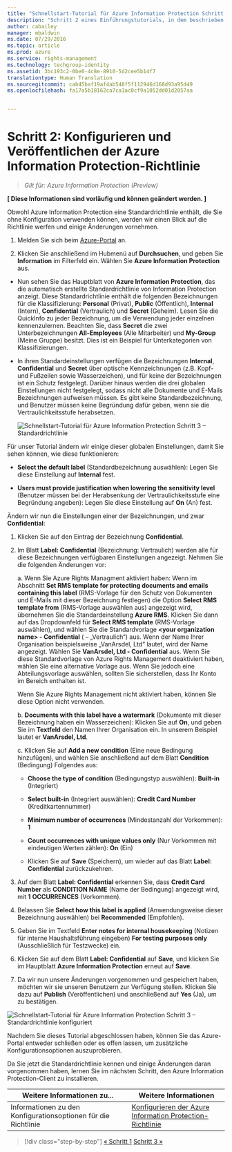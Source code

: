 ```yaml
---
title: "Schnellstart-Tutorial für Azure Information Protection Schritt 2 | Azure Rights Management"
description: "Schritt 2 eines Einführungstutorials, in dem beschrieben wird, wie Sie Microsoft Azure Information Protection in 4 Schritten und weniger als 15 Minuten für Ihre Organisation testen können."
author: cabailey
manager: mbaldwin
ms.date: 07/29/2016
ms.topic: article
ms.prod: azure
ms.service: rights-management
ms.technology: techgroup-identity
ms.assetid: 3bc193c2-0be0-4c8e-8910-5d2cee5b14f7
translationtype: Human Translation
ms.sourcegitcommit: cab45baf19af4ab548f5f112946d168d93a95d49
ms.openlocfilehash: fa17a5b18162ca7ca1ac0cf9a1052dd01d2057aa


---
```


# Schritt 2: Konfigurieren und Veröffentlichen der Azure Information Protection-Richtlinie

>*Gilt für: Azure Information Protection (Preview)*

**[ Diese Informationen sind vorläufig und können geändert werden. ]**

Obwohl Azure Information Protection eine Standardrichtlinie enthält, die Sie ohne Konfiguration verwenden können, werden wir einen Blick auf die Richtlinie werfen und einige Änderungen vornehmen.

1. Melden Sie sich beim [Azure-Portal](https://portal.azure.com) an.
 
2. Klicken Sie anschließend im Hubmenü auf **Durchsuchen**, und geben Sie **Information** im Filterfeld ein. Wählen Sie **Azure Information Protection** aus.

- Nun sehen Sie das Hauptblatt von **Azure Information Protection**, das die automatisch erstellte Standardrichtlinie von Information Protection anzeigt. Diese Standardrichtlinie enthält die folgenden Bezeichnungen für die Klassifizierung: **Personal** (Privat), **Public** (Öffentlich), **Internal** (Intern), **Confidential** (Vertraulich) und **Secret** (Geheim). Lesen Sie die QuickInfo zu jeder Bezeichnung, um die Verwendung jeder einzelnen kennenzulernen. Beachten Sie, dass **Secret** die zwei Unterbezeichnungen **All-Employees** (Alle Mitarbeiter) und **My-Group** (Meine Gruppe) besitzt. Dies ist ein Beispiel für Unterkategorien von Klassifizierungen.

- In ihren Standardeinstellungen verfügen die Bezeichnungen **Internal**, **Confidential** und **Secret** über optische Kennzeichnungen (z.B. Kopf- und Fußzeilen sowie Wasserzeichen), und für keine der Bezeichnungen ist ein Schutz festgelegt. Darüber hinaus werden die drei globalen Einstellungen nicht festgelegt, sodass nicht alle Dokumente und E-Mails Bezeichnungen aufweisen müssen. Es gibt keine Standardbezeichnung, und Benutzer müssen keine Begründung dafür geben, wenn sie die Vertraulichkeitsstufe herabsetzen.

    ![Schnellstart-Tutorial für Azure Information Protection Schritt 3 – Standardrichtlinie](../media/info-protect-policy.png)

Für unser Tutorial ändern wir einige dieser globalen Einstellungen, damit Sie sehen können, wie diese funktionieren:

-  **Select the default label** (Standardbezeichnung auswählen): Legen Sie diese Einstellung auf **Internal** fest.

- **Users must provide justification when lowering the sensitivity level** (Benutzer müssen bei der Herabsenkung der Vertraulichkeitsstufe eine Begründung angeben): Legen Sie diese Einstellung auf **On** (An) fest.

Ändern wir nun die Einstellungen einer der Bezeichnungen, und zwar **Confidential**:

1. Klicken Sie auf den Eintrag der Bezeichnung **Confidential**.

2. Im Blatt **Label: Confidential** (Bezeichnung: Vertraulich) werden alle für diese Bezeichnungen verfügbaren Einstellungen angezeigt. Nehmen Sie die folgenden Änderungen vor:

    a. Wenn Sie Azure Rights Managment aktiviert haben: Wenn im Abschnitt **Set RMS template for protecting documents and emails containing this label** (RMS-Vorlage für den Schutz von Dokumenten und E-Mails mit dieser Bezeichnung festlegen) die Option **Select RMS template from** (RMS-Vorlage auswählen aus) angezeigt wird, übernehmen Sie die Standardeinstellung **Azure RMS**. Klicken Sie dann auf das Dropdownfeld für **Select RMS template** (RMS-Vorlage auswählen), und wählen Sie die Standardvorlage **\<your organization name> - Confidential** (<Name Ihrer Organisation> – „Vertraulich“) aus. Wenn der Name Ihrer Organisation beispielsweise „VanArsdel, Ltd“ lautet, wird der Name angezeigt. Wählen Sie **VanArsdel, Ltd - Confidential** aus. Wenn Sie diese Standardvorlage von Azure Rights Management deaktiviert haben, wählen Sie eine alternative Vorlage aus. Wenn Sie jedoch eine Abteilungsvorlage auswählen, sollten Sie sicherstellen, dass Ihr Konto im Bereich enthalten ist.
    
    Wenn Sie Azure Rights Management nicht aktiviert haben, können Sie diese Option nicht verwenden.
    
    b. **Documents with this label have a watermark** (Dokumente mit dieser Bezeichnung haben ein Wasserzeichen): Klicken Sie auf **On**, und geben Sie im **Textfeld** den Namen Ihrer Organisation ein. In unserem Beispiel lautet er **VanArsdel, Ltd**. 
    
    c. Klicken Sie auf **Add a new condition** (Eine neue Bedingung hinzufügen), und wählen Sie anschließend auf dem Blatt **Condition** (Bedingung) Folgendes aus:
    
    - **Choose the type of condition** (Bedingungstyp auswählen): **Built-in** (Integriert)
    
    - **Select built-in** (Integriert auswählen): **Credit Card Number** (Kreditkartennummer)
    
    - **Minimum number of occurrences** (Mindestanzahl der Vorkommen): **1**
    
    - **Count occurrences with unique values only** (Nur Vorkommen mit eindeutigen Werten zählen): **On** (Ein)
    
    - Klicken Sie auf **Save** (Speichern), um wieder auf das Blatt **Label: Confidential** zurückzukehren.

3. Auf dem Blatt **Label: Confidential** erkennen Sie, dass **Credit Card Number** als **CONDITION NAME** (Name der Bedingung) angezeigt wird, mit **1** **OCCURRENCES** (Vorkommen).

4. Belassen Sie **Select how this label is applied** (Anwendungsweise dieser Bezeichnung auswählen) bei **Recommended** (Empfohlen).

5. Geben Sie im Textfeld **Enter notes for internal housekeeping** (Notizen für interne Haushaltsführung eingeben) **For testing purposes only** (Ausschließlich für Testzwecke) ein.

6. Klicken Sie auf dem Blatt **Label: Confidential** auf **Save**, und klicken Sie im Hauptblatt **Azure Information Protection** erneut auf **Save**.

7. Da wir nun unsere Änderungen vorgenommen und gespeichert haben, möchten wir sie unseren Benutzern zur Verfügung stellen. Klicken Sie dazu auf **Publish** (Veröffentlichen) und anschließend auf **Yes** (Ja), um zu bestätigen.

![Schnellstart-Tutorial für Azure Information Protection Schritt 3 – Standardrichtlinie konfiguriert](../media/info-protect-policy-configured.png)

Nachdem Sie dieses Tutorial abgeschlossen haben, können Sie das Azure-Portal entweder schließen oder es offen lassen, um zusätzliche Konfigurationsoptionen auszuprobieren.

Da Sie jetzt die Standardrichtlinie kennen und einige Änderungen daran vorgenommen haben, lernen Sie im nächsten Schritt, den Azure Information Protection-Client zu installieren.

|Weitere Informationen zu...|Weitere Informationen|
|--------------------------------|--------------------------|
|Informationen zu den Konfigurationsoptionen für die Richtlinie|[Konfigurieren der Azure Information Protection-Richtlinie](configure-policy.md)|


>[!div class="step-by-step"]
[&#171; Schritt 1](infoprotect-tutorial-step1.md)
[Schritt 3 &#187;](infoprotect-tutorial-step3.md)


<!--HONumber=Jul16_HO5-->



